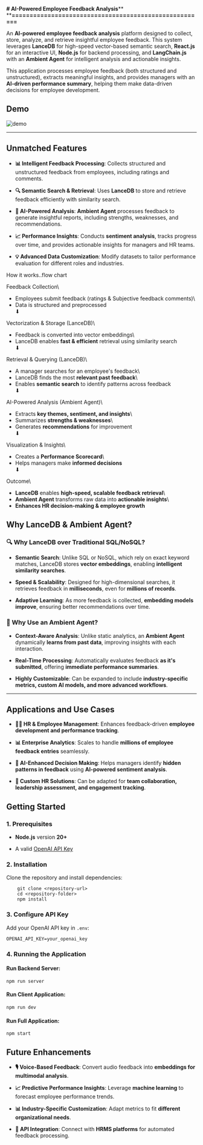 **# AI-Powered Employee Feedback Analysis****\
****======================================================**

An **AI-powered employee feedback analysis** platform designed to collect, store, analyze, and retrieve insightful employee feedback. This system leverages **LanceDB** for high-speed vector-based semantic search, **React.js** for an interactive UI, **Node.js** for backend processing, and **LangChain.js** with an **Ambient Agent** for intelligent analysis and actionable insights.

This application processes employee feedback (both structured and unstructured), extracts meaningful insights, and provides managers with an **AI-driven performance summary**, helping them make data-driven decisions for employee development.


**Demo**
--------

![demo](../feedback-analyser/src/assets/AI-Powered-feedback-search-and-analysis.gif)

* * *


**Unmatched Features**
----------------------

-   **📊 Intelligent Feedback Processing**: Collects structured and unstructured feedback from employees, including ratings and comments.

-   **🔍 Semantic Search & Retrieval**: Uses **LanceDB** to store and retrieve feedback efficiently with similarity search.

-   **🧠 AI-Powered Analysis**: **Ambient Agent** processes feedback to generate insightful reports, including strengths, weaknesses, and recommendations.

-   **📈 Performance Insights**: Conducts **sentiment analysis**, tracks progress over time, and provides actionable insights for managers and HR teams.

-   **💡 Advanced Data Customization**: Modify datasets to tailor performance evaluation for different roles and industries.


How it works..flow chart

Feedback Collection\
- Employees submit feedback (ratings & Subjective feedback comments)\
- Data is structured and preprocessed\
⬇

Vectorization & Storage (LanceDB)\
- Feedback is converted into vector embeddings\
- LanceDB enables **fast & efficient** retrieval using similarity search\
⬇

Retrieval & Querying (LanceDB)\
- A manager searches for an employee's feedback\
- LanceDB finds the most **relevant past feedback**\
- Enables **semantic search** to identify patterns across feedback\
⬇

AI-Powered Analysis (Ambient Agent)\
- Extracts **key themes, sentiment, and insights**\
- Summarizes **strengths & weaknesses**\
- Generates **recommendations** for improvement\
⬇

Visualization & Insights\
- Creates a **Performance Scorecard**\
- Helps managers make **informed decisions**\
⬇

Outcome\
- **LanceDB** enables **high-speed, scalable feedback retrieval**\
- **Ambient Agent** transforms raw data into **actionable insights**\
- **Enhances HR decision-making & employee growth**



**Why LanceDB & Ambient Agent?**
--------------------------------

### **🔍 Why LanceDB over Traditional SQL/NoSQL?**

-   **Semantic Search**: Unlike SQL or NoSQL, which rely on exact keyword matches, LanceDB stores **vector embeddings**, enabling **intelligent similarity searches**.

-   **Speed & Scalability**: Designed for high-dimensional searches, it retrieves feedback in **milliseconds**, even for **millions of records**.

-   **Adaptive Learning**: As more feedback is collected, **embedding models improve**, ensuring better recommendations over time.

### **🤖 Why Use an Ambient Agent?**

-   **Context-Aware Analysis**: Unlike static analytics, an **Ambient Agent** dynamically **learns from past data**, improving insights with each interaction.

-   **Real-Time Processing**: Automatically evaluates feedback **as it's submitted**, offering **immediate performance summaries**.

-   **Highly Customizable**: Can be expanded to include **industry-specific metrics, custom AI models, and more advanced workflows**.

* * * * *

**Applications and Use Cases**
------------------------------

-   **👨‍💼 HR & Employee Management**: Enhances feedback-driven **employee development and performance tracking**.

-   **📊 Enterprise Analytics**: Scales to handle **millions of employee feedback entries** seamlessly.

-   **🧠 AI-Enhanced Decision Making**: Helps managers identify **hidden patterns in feedback** using **AI-powered sentiment analysis**.

-   **🚀 Custom HR Solutions**: Can be adapted for **team collaboration, leadership assessment, and engagement tracking**.




**Getting Started**
-------------------

### **1\. Prerequisites**

-   **Node.js** version **20+**

-   A valid [OpenAI API Key](https://platform.openai.com/signup)

### **2\. Installation**

Clone the repository and install dependencies:

```
    git clone <repository-url>
    cd <repository-folder>
    npm install
```

### **3\. Configure API Key**

Add your OpenAI API key in `.env`:

```
OPENAI_API_KEY=your_openai_key
```

### **4\. Running the Application**

#### **Run Backend Server:**

```
npm run server
```

#### **Run Client Application:**

```
npm run dev
```

#### **Run Full Application:**

```
npm start
```



**Future Enhancements**
-----------------------

-   **🎙️ Voice-Based Feedback**: Convert audio feedback into **embeddings for multimodal analysis**.

-   **📈 Predictive Performance Insights**: Leverage **machine learning** to forecast employee performance trends.

-   **📊 Industry-Specific Customization**: Adapt metrics to fit **different organizational needs**.

-   **🔄 API Integration**: Connect with **HRMS platforms** for automated feedback processing.